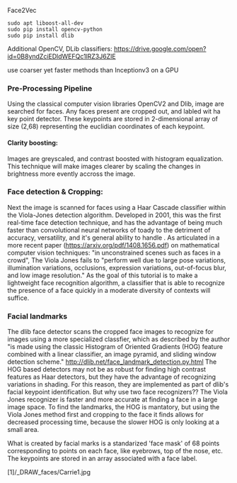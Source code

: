 Face2Vec

```
sudo apt liboost-all-dev
sudo pip install opencv-python
sudo pip install dlib
```

Additional OpenCV, DLib classifiers:
https://drive.google.com/open?id=0B8yndZciEDldWEFQc1lRZ3J6ZlE


use coarser yet faster methods than Inceptionv3 on a GPU

### Pre-Processing Pipeline
  Using the classical computer vision libraries OpenCV2 and Dlib, image are searched for faces. Any faces present are cropped out, and labled wit ha key point detector. These keypoints are stored in 2-dimensional array of size (2,68) representing the euclidian coordinates of each keypoint.

#### Clarity boosting:
   Images are greyscaled, and contrast boosted with histogram equalization. This technique will make images clearer by scaling the changes in brightness more evently accross the image.
  
### Face detection & Cropping:
  Next the image is scanned for faces using a Haar Cascade classifier within the Viola-Jones detection algorithm. Developed in 2001, this was the first real-time face detection technique, and has the advantage of being much faster than convolutional neural networks of toady to the detriment of accuracy, versatility, and it's general ability to handle  . As articulated in a more recent paper (https://arxiv.org/pdf/1408.1656.pdf) on mathematical computer vision techniques: "in unconstrained scenes such as faces in a crowd", The Viola Jones fails to "perform well due to large pose variations, illumination variations, occlusions, expression variations, out-of-focus blur, and low image resolution." As the goal of this tutorial is to make a lightweight face recognition algorithm, a classifier that is able to recognize the presence of a face quickly in a moderate diversity of contexts will suffice.
  
 ### Facial landmarks
  The dlib face detector scans the cropped face images to recognize  for images using a more specialized classfier, which as described by the author "is made using the classic Histogram of Oriented Gradients (HOG) feature combined with a linear classifier, an image pyramid, and sliding window detection scheme." http://dlib.net/face_landmark_detection.py.html The HOG based detectors may not be as robust for finding high contrast features as Haar detectors, but they have the advantage of recognizing variations in shading. For this reason, they are implemented as part of dlib's facial keypoint identification.
But why use two face recognizers?? The Viola Jones recognizer is faster and more accurate at finding a face in a large image space. To find the landmarks, the HOG is mantatory, but using the Viola Jones method first and cropping to the face it finds allows for decreased processing time, because the slower HOG is only looking at a small area.

What is created by facial marks is a standarized 'face mask' of 68 points corresponding to points on each face, like eyebrows, top of the nose, etc. The keypoints are stored in an array associated with a face label.

[1]/_DRAW_faces/Carrie1.jpg
